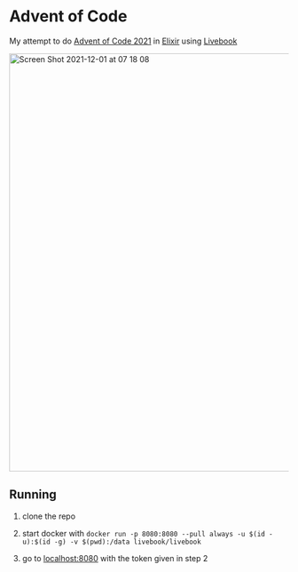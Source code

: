 # Advent of Code 

My attempt to do [Advent of Code 2021](https://adventofcode.com/2021) in [Elixir](https://elixir-lang.org) using [Livebook](livebook.dev)

<img width="753" alt="Screen Shot 2021-12-01 at 07 18 08" src="https://user-images.githubusercontent.com/3350917/144182218-158a14c0-2c46-4ceb-983a-e14fc9b430bd.png">


## Running

1) clone the repo

2) start docker with `docker run -p 8080:8080 --pull always -u $(id -u):$(id -g) -v $(pwd):/data livebook/livebook`

3) go to [localhost:8080](http://localhost:8080) with the token given in step 2



